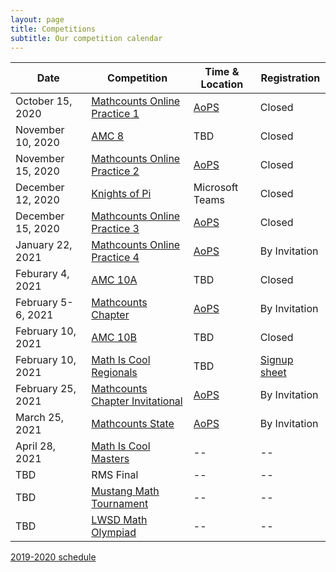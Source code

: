 ```yaml
---
layout: page
title: Competitions
subtitle: Our competition calendar
---
```


| Date | Competition | Time & Location | Registration |
| ----------- | -------- | ----- | --- |
|October 15, 2020 | [Mathcounts Online Practice 1](https://www.mathcounts.org/competition-rules-faq) | [AoPS](https://artofproblemsolving.com/contests/mathcounts) | Closed
|November 10, 2020 | [AMC 8](https://www.maa.org/math-competitions/amc-8) | TBD | Closed
|November 15, 2020 | [Mathcounts Online Practice 2](https://www.mathcounts.org/competition-rules-faq) | [AoPS](https://artofproblemsolving.com/contests/mathcounts) | Closed
|December 12, 2020 | [Knights of Pi](https://www.newportmathclub.org/kpmt) | Microsoft Teams | Closed
|December 15, 2020 | [Mathcounts Online Practice 3](https://www.mathcounts.org/competition-rules-faq) | [AoPS](https://artofproblemsolving.com/contests/mathcounts) | Closed
|January 22, 2021 | [Mathcounts Online Practice 4](https://www.mathcounts.org/competition-rules-faq) | [AoPS](https://artofproblemsolving.com/contests/mathcounts) | By Invitation
|Feburary 4, 2021 | [AMC 10A](https://www.maa.org/math-competitions/amc-10) | TBD | Closed
|February 5-6, 2021 | [Mathcounts Chapter](https://www.mathcounts.org/competition-rules-faq) | [AoPS](https://artofproblemsolving.com/contests/mathcounts) | By Invitation
|February 10, 2021 | [AMC 10B](https://www.maa.org/math-competitions/amc-10) | TBD | Closed
|February 10, 2021 | [Math Is Cool Regionals](http://www.academicsarecool.com) | TBD | [Signup sheet](https://rmsptsa.sharepoint.com/:x:/r/sites/mathclub/_layouts/15/Doc.aspx?sourcedoc=%7B571B3375-9DF4-42A2-B345-8313C7182EEF%7D&file=Competitions%20%26%20Teams.xlsx&action=default&mobileredirect=true)
|February 25, 2021 | [Mathcounts Chapter Invitational](https://www.mathcounts.org/competition-rules-faq) | [AoPS](https://artofproblemsolving.com/contests/mathcounts) | By Invitation
|March 25, 2021 | [Mathcounts State](https://www.mathcounts.org/competition-rules-faq) | [AoPS](https://artofproblemsolving.com/contests/mathcounts) | By Invitation
|April 28, 2021 | [Math Is Cool Masters](http://www.academicsarecool.com) | -- | --
|TBD | RMS Final | -- | --
|TBD | [Mustang Math Tournament](https://tinyurl.com/MustangMathCompetition2020) | -- | --
|TBD | [LWSD Math Olympiad](https://kims.lwsd.org/activities/math-olympiad) | -- | --

[2019-2020 schedule](competitions-1920.md)
